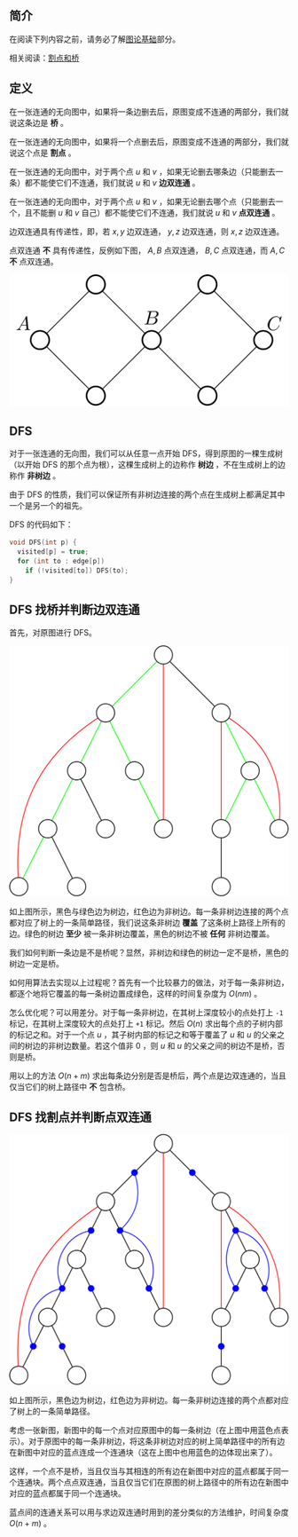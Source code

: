 ## 简介

在阅读下列内容之前，请务必了解[图论基础](/graph/basic)部分。

相关阅读：[割点和桥](/graph/bridge/)

## 定义

在一张连通的无向图中，如果将一条边删去后，原图变成不连通的两部分，我们就说这条边是 **桥** 。

在一张连通的无向图中，如果将一个点删去后，原图变成不连通的两部分，我们就说这个点是 **割点** 。

在一张连通的无向图中，对于两个点 $u$ 和 $v$ ，如果无论删去哪条边（只能删去一条）都不能使它们不连通，我们就说 $u$ 和 $v$  **边双连通** 。

在一张连通的无向图中，对于两个点 $u$ 和 $v$ ，如果无论删去哪个点（只能删去一个，且不能删 $u$ 和 $v$ 自己）都不能使它们不连通，我们就说 $u$ 和 $v$  **点双连通** 。

边双连通具有传递性，即，若 $x,y$ 边双连通， $y,z$ 边双连通，则 $x,z$ 边双连通。

点双连通 **不** 具有传递性，反例如下图， $A,B$ 点双连通， $B,C$ 点双连通，而 $A,C$  **不** 点双连通。

![bcc-counterexample.png](images/bcc-0.svg)

## DFS

对于一张连通的无向图，我们可以从任意一点开始 DFS，得到原图的一棵生成树（以开始 DFS 的那个点为根），这棵生成树上的边称作 **树边** ，不在生成树上的边称作 **非树边** 。

由于 DFS 的性质，我们可以保证所有非树边连接的两个点在生成树上都满足其中一个是另一个的祖先。

DFS 的代码如下：

```cpp
void DFS(int p) {
  visited[p] = true;
  for (int to : edge[p])
    if (!visited[to]) DFS(to);
}
```

## DFS 找桥并判断边双连通

首先，对原图进行 DFS。

![bcc-1.png](images/bcc-1.svg)

如上图所示，黑色与绿色边为树边，红色边为非树边。每一条非树边连接的两个点都对应了树上的一条简单路径，我们说这条非树边 **覆盖** 了这条树上路径上所有的边。绿色的树边 **至少** 被一条非树边覆盖，黑色的树边不被 **任何** 非树边覆盖。

我们如何判断一条边是不是桥呢？显然，非树边和绿色的树边一定不是桥，黑色的树边一定是桥。

如何用算法去实现以上过程呢？首先有一个比较暴力的做法，对于每一条非树边，都逐个地将它覆盖的每一条树边置成绿色，这样的时间复杂度为 $O(nm)$ 。

怎么优化呢？可以用差分。对于每一条非树边，在其树上深度较小的点处打上 `-1` 标记，在其树上深度较大的点处打上 `+1` 标记。然后 $O(n)$ 求出每个点的子树内部的标记之和。对于一个点 $u$ ，其子树内部的标记之和等于覆盖了 $u$ 和 $u$ 的父亲之间的树边的非树边数量。若这个值非 $0$ ，则 $u$ 和 $u$ 的父亲之间的树边不是桥，否则是桥。

用以上的方法 $O(n+m)$ 求出每条边分别是否是桥后，两个点是边双连通的，当且仅当它们的树上路径中 **不** 包含桥。

## DFS 找割点并判断点双连通

![bcc-2.png](images/bcc-2.svg)

如上图所示，黑色边为树边，红色边为非树边。每一条非树边连接的两个点都对应了树上的一条简单路径。

考虑一张新图，新图中的每一个点对应原图中的每一条树边（在上图中用蓝色点表示）。对于原图中的每一条非树边，将这条非树边对应的树上简单路径中的所有边在新图中对应的蓝点连成一个连通块（这在上图中也用蓝色的边体现出来了）。

这样，一个点不是桥，当且仅当与其相连的所有边在新图中对应的蓝点都属于同一个连通块。两个点点双连通，当且仅当它们在原图的树上路径中的所有边在新图中对应的蓝点都属于同一个连通块。

蓝点间的连通关系可以用与求边双连通时用到的差分类似的方法维护，时间复杂度 $O(n+m)$ 。
